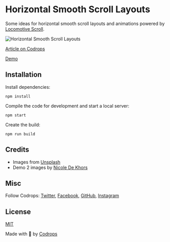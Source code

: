 # Horizontal Smooth Scroll Layouts

Some ideas for horizontal smooth scroll layouts and animations powered by [Locomotive Scroll](https://locomotivemtl.github.io/locomotive-scroll/).

![Horizontal Smooth Scroll Layouts](https://i7x7p5b7.stackpathcdn.com/codrops/wp-content/uploads/2020/12/HorizontalScroll_featured.jpg)

[Article on Codrops](https://tympanus.net/codrops/?p=52157)

[Demo](http://tympanus.net/Development/HorizontalSmoothScrollLayout/)


## Installation

Install dependencies:

```
npm install
```

Compile the code for development and start a local server:

```
npm start
```

Create the build:

```
npm run build
```

## Credits

- Images from [Unsplash](https://unsplash.com)
- Demo 2 images by [Nicole De Khors](https://burst.shopify.com/@ndekhors)

## Misc

Follow Codrops: [Twitter](http://www.twitter.com/codrops), [Facebook](http://www.facebook.com/codrops), [GitHub](https://github.com/codrops), [Instagram](https://www.instagram.com/codropsss/)

## License
[MIT](LICENSE)

Made with :blue_heart: by [Codrops](http://www.codrops.com)





